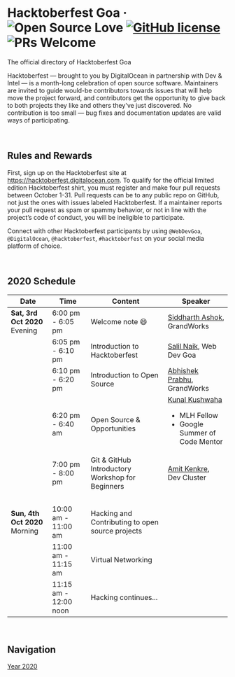 # Hacktoberfest Goa &middot; ![Open Source Love](https://badges.frapsoft.com/os/v2/open-source.svg?v=103) [![GitHub license](https://img.shields.io/badge/license-MIT-blue.svg)](/LICENSE) ![PRs Welcome](https://img.shields.io/badge/PRs-welcome-green.svg)
The official directory of Hacktoberfest Goa

Hacktoberfest — brought to you by DigitalOcean in partnership with Dev & Intel — is a month-long celebration of open source software. Maintainers are invited to guide would-be contributors towards issues that will help move the project forward, and contributors get the opportunity to give back to both projects they like and others they've just discovered. No contribution is too small — bug fixes and documentation updates are valid ways of participating.

<br />

## Rules and Rewards
First, sign up on the Hacktoberfest site at https://hacktoberfest.digitalocean.com. To qualify for the official limited edition Hacktoberfest shirt, you must register and make four pull requests between October 1-31. Pull requests can be to any public repo on GitHub, not just the ones with issues labeled Hacktoberfest. If a maintainer reports your pull request as spam or spammy behavior, or not in line with the project’s code of conduct, you will be ineligible to participate.

Connect with other Hacktoberfest participants by using `@WebDevGoa`, `@DigitalOcean`, `@hacktoberfest`, `#hacktoberfest` on your social media platform of choice. 

<br />

## 2020 Schedule 
Date                                    | Time                  | Content                                           | Speaker
-----                                   |------                 |------                                             | ----
<b>Sat, 3rd Oct 2020</b><br>Evening     | 6:00 pm - 6:05 pm     | Welcome note 😄                                  | [Siddharth Ashok](https://www.linkedin.com/in/siddharthashok/), GrandWorks
&nbsp;                                  | 6:05 pm - 6:10 pm     | Introduction to Hacktoberfest                     | [Salil Naik](https://www.linkedin.com/in/salilnaik/), Web Dev Goa
&nbsp;                                  | 6:10 pm - 6:20 pm     | Introduction to Open Source                       | [Abhishek Prabhu](https://abyshakes.com/), GrandWorks
&nbsp;                                  | 6:20 pm - 6:40 am     | Open Source & Opportunities                       | [Kunal Kushwaha](https://www.linkedin.com/in/kunal-kushwaha/) <ul><li>MLH Fellow</li><li>Google Summer of Code Mentor</li></ul> 
&nbsp;                                  | 7:00 pm - 8:00 pm     | Git & GitHub Introductory Workshop for Beginners  | [Amit Kenkre](https://www.linkedin.com/in/amit-kenkre-705424177/), Dev Cluster
&nbsp;                                  | &nbsp;                | &nbsp;                                            | &nbsp;
<b>Sun, 4th Oct 2020</b><br>Morning     | 10:00 am - 11:00 am   | Hacking and Contributing to open source projects  | &nbsp; 
&nbsp;                                  | 11:00 am - 11:15 am   | Virtual Networking                                | &nbsp; 
&nbsp;                                  | 11:15 am - 12:00 noon | Hacking continues...

<br />

## Navigation 
[Year 2020](/2020)